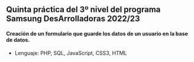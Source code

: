 ## Quinta práctica del 3º nivel del programa Samsung DesArrolladoras 2022/23
#### Creación de un formulario que guarde los datos de un usuario en la base de datos.

- Lenguaje: PHP, SQL, JavaScript, CSS3, HTML 